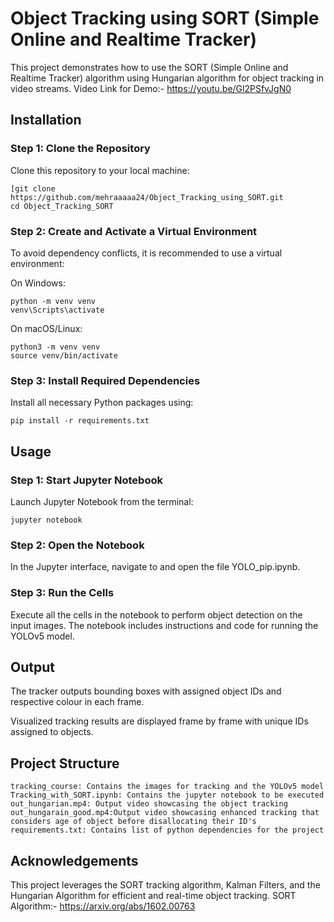 # Object Tracking using SORT (Simple Online and Realtime Tracker)

This project demonstrates how to use the SORT (Simple Online and Realtime Tracker) algorithm using Hungarian algorithm for object tracking in video streams.
Video Link for Demo:- https://youtu.be/Gl2PSfvJgN0

## Installation

### Step 1: Clone the Repository

Clone this repository to your local machine:
```
[git clone https://github.com/mehraaaaa24/Object_Tracking_using_SORT.git
cd Object_Tracking_SORT
```
### Step 2: Create and Activate a Virtual Environment

To avoid dependency conflicts, it is recommended to use a virtual environment:

On Windows:
```
python -m venv venv
venv\Scripts\activate
```
On macOS/Linux:
```
python3 -m venv venv
source venv/bin/activate
```
### Step 3: Install Required Dependencies

Install all necessary Python packages using:
```
pip install -r requirements.txt
```
## Usage
### Step 1: Start Jupyter Notebook

Launch Jupyter Notebook from the terminal:
```
jupyter notebook
```
### Step 2: Open the Notebook

In the Jupyter interface, navigate to and open the file YOLO_pip.ipynb.
### Step 3: Run the Cells

Execute all the cells in the notebook to perform object detection on the input images. The notebook includes instructions and code for running the YOLOv5 model.

## Output

The tracker outputs bounding boxes with assigned object IDs and respective colour in each frame.

Visualized tracking results are displayed frame by frame with unique IDs assigned to objects.

## Project Structure
    tracking_course: Contains the images for tracking and the YOLOv5 model
    Tracking_with_SORT.ipynb: Contains the jupyter notebook to be executed
    out_hungarian.mp4: Output video showcasing the object tracking 
    out_hungarain_good.mp4:Output video showcasing enhanced tracking that considers age of object before disallocating their ID's
    requirements.txt: Contains list of python dependencies for the project

## Acknowledgements

This project leverages the SORT tracking algorithm, Kalman Filters, and the Hungarian Algorithm for efficient and real-time object tracking.
SORT Algorithm:- https://arxiv.org/abs/1602.00763
